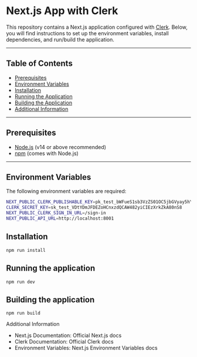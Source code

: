 # Next.js App with Clerk

This repository contains a Next.js application configured with [Clerk](https://clerk.dev). Below, you will find instructions to set up the environment variables, install dependencies, and run/build the application.

---

## Table of Contents

- [Prerequisites](#prerequisites)
- [Environment Variables](#environment-variables)
- [Installation](#installation)
- [Running the Application](#running-the-application)
- [Building the Application](#building-the-application)
- [Additional Information](#additional-information)

---

## Prerequisites

- [Node.js](https://nodejs.org/) (v14 or above recommended)
- [npm](https://www.npmjs.com/) (comes with Node.js)

---

## Environment Variables

The following environment variables are required:

```bash
NEXT_PUBLIC_CLERK_PUBLISHABLE_KEY=pk_test_bWFueS1sb3VzZS01OC5jbGVyay5hY2NvdW50cy5kZXYk
CLERK_SECRET_KEY=sk_test_VDtYDmJFDEZoHCnxzdQCAW482yiCIEzXrkZkA80nS8
NEXT_PUBLIC_CLERK_SIGN_IN_URL=/sign-in
NEXT_PUBLIC_API_URL=http://localhost:8001
```
## Installation 

`npm run install`

## Running the application

`npm run dev`

## Building the application

`npm run build`

Additional Information

 - Next.js Documentation: Official Next.js docs
 - Clerk Documentation: Official Clerk docs
 - Environment Variables: Next.js Environment Variables docs


